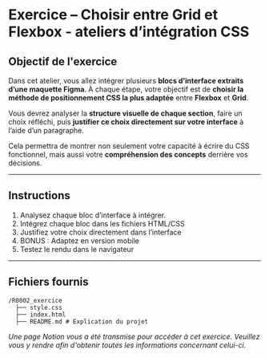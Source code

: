 # Exercice – Choisir entre Grid et Flexbox - ateliers d’intégration CSS

## Objectif de l'exercice  
Dans cet atelier, vous allez intégrer plusieurs **blocs d’interface extraits d’une maquette Figma**. À chaque étape, votre objectif est de **choisir la méthode de positionnement CSS la plus adaptée** entre **Flexbox** et **Grid**.

Vous devrez analyser la **structure visuelle de chaque section**, faire un choix réfléchi, puis **justifier ce choix directement sur votre interface** à l’aide d’un paragraphe.

Cela permettra de montrer non seulement votre capacité à écrire du CSS fonctionnel, mais aussi votre **compréhension des concepts** derrière vos décisions.

---

## Instructions  

1. Analysez chaque bloc d’interface à intégrer.
2. Intégrez chaque bloc dans les fichiers HTML/CSS
3. Justifiez votre choix directement dans l’interface
4. BONUS : Adaptez en version mobile
5. Testez le rendu dans le navigateur

---

## Fichiers fournis  

```plaintext
/R0002_exercice
  ├── style.css  
  ├── index.html 
  ├── README.md # Explication du projet
```

*Une page Notion vous a été transmise pour accéder à cet exercice. Veuillez vous y rendre afin d'obtenir toutes les informations concernant celui-ci.*